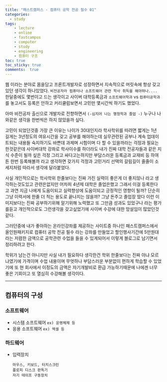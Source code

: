 ```yaml
---
title: "패스트캠퍼스 - 컴퓨터 공학 전공 필수 01"
categories: 
  - study
tags: 
    - lecture
    - online
    - fastcampus
    - computer
    - study
    - engineering
    - 컴퓨터 구조
toc: true
toc_sticky: true
comments:  true
---
```


웹 이라는 분야로 몸을담고 프론트개발자로 성장하면서 지속적으로 머릿속에 항상 갖고 있던 생각이 하나있었다. `비전공자라 컴퓨터나 소프트웨어 관련 학사 취득을 해야하나....` 한달중에도 몇번이고 드는 생각이고 사이버 대학등록금과 `소프트웨어학과` vs `컴퓨터공학과` 를 놓고서도 등록은 안하고 커리큘럼보면서 고민만 몇시간씩 하기도 했었다.  
  
아마 비전공자 출신으로 개발자로 전향하면서 `(-심지어 나는 행정학과 졸업 -)` 누구나 나와같은 생각을 한번씩은 하지 않았을까 싶다.  

고민이 되었던것중 가장 큰 이유는 나이가 30대인지라 학사학위를 따려면 짧게는 1년 길게는 3년정도의 여유시간을 갖고 공부를 해야하는데 실무관련된 공부나 계속 업데이트되는 내용들 숙지하기도 바쁜데 과제며 시험이며 다 할 수 있을까라는 걱정과 필요는 한것같은데 사이버대학 강좌로 학사이수를 하더라도 내가 진짜 대학 전공자들과 같은 지식 수준이 될까 싶은 걱정 그리고 싸다고는하지만 부담스러운 등록금과 교재비 등 하여튼 한번 등록해볼까 라고 생각하면 갖가지 걱정과 고민거리 선택의 갈림길이 줄줄이 소세지처럼 따라서 생각에 달라붙었다.  

사실 개인적으로는 학사학위 한줄보다는 진짜 가진 실력이 좋은게 더 좋지않나 라고 생각하는것도있고 관련은없지만 어차피 4년제 대학은 졸업은했고 그래서 이걸 등록한다고 과연 지금 나에게 도움이되고 실력향상에 도움이되고 긍정적인 영향이 될까? 단순히 그냥 이력서에 한줄 더 적는 용도로 끝나지는 않을까? 그냥 돈주고 졸업장 땄다 이런 이미지보다는 진짜 공부하기위해 알기위해 노력했고 또 그만큼 성과도 있었구나 라는 평가를듣고 개인적으로도 그런생각을 갖고싶었기에 사이버 수강에 대한 망설임이 많았던것같다.  

그러던중에 내가 좋아하는 온라인강좌를 제공하는 사이트중 하나인 패스트캠퍼스에서 올인원패키지로 컴퓨터 공학 전공 필수 라는 강좌를 만들었고 할인행사기간에 5만원대라는 저렴한 금액으로 공학관련 수업을 들을 수 있게되어서 이렇게 블로그로 남기면서 정리하려고 한다.  

학위가 남는건 아니지만 사실 내가 필요하다 생각한건 학위 한줄보다는 진짜 아냐 모르냐였기에 가격이며 수업 내용이며 무엇하나 부담스러운 부분없이 편하게 학습할 수 있었기에 또 현 회사에서 이정도의 금액은 자기개발비로 환급 가능하기때문에 나에겐 너무 좋은 기회이고 또 열심히 수강해볼 생각이다.

---

## 컴퓨터의 구성

### 소프트웨어
- 시스템 소프트웨어 `ex) 운영체제 등`
- 응용 소프트웨어 `ex) 엑셀 등`
  
### 하드웨어
- 입력장치  
    ```
    마우스, 키보드, 터치스크린  
    플로피 디스크 판독기  
    자기 테이프 구동장치  
    ```
